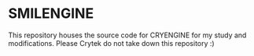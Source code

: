 # SMILENGINE
This repository houses the source code for CRYENGINE for my study and modifications.
Please Crytek do not take down this repository :)
